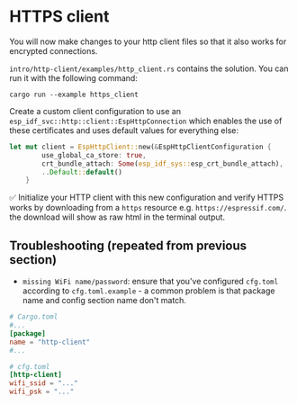 # HTTPS client

You will now make changes to your http client files so that it also works for encrypted connections.

`intro/http-client/examples/http_client.rs` contains the solution. You can run it with the following command:

<!-- TODO: Some shell snipets have $ others dont -->
<!-- TODO some snipets have no language -->
```shell
cargo run --example https_client
```

Create a custom client configuration to use an `esp_idf_svc::http::client::EspHttpConnection` which enables the use of these certificates and uses default values for everything else:

```rust
let mut client = EspHttpClient::new(&EspHttpClientConfiguration {
        use_global_ca_store: true,
        crt_bundle_attach: Some(esp_idf_sys::esp_crt_bundle_attach),
        ..Default::default()
    }
```

✅ Initialize your HTTP client with this new configuration and verify HTTPS works by downloading from a `https` resource e.g. `https://espressif.com/`. the download will show as raw html in the terminal output.

## Troubleshooting (repeated from previous section)

- `missing WiFi name/password`: ensure that you've configured `cfg.toml` according to `cfg.toml.example` - a common problem is that package name and config section name don't match.

```toml
# Cargo.toml
#...
[package]
name = "http-client"
#...

# cfg.toml
[http-client]
wifi_ssid = "..."
wifi_psk = "..."
```
